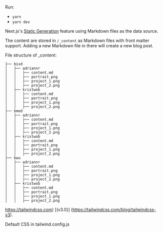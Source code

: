Run: 
- ```yarn```
- ```yarn dev```

Next.js's [Static Generation](https://nextjs.org/docs/basic-features/pages) feature using Markdown files as the data source.

The content are stored in `/_content` as Markdown files with front matter support. Adding a new Markdown file in there will create a new blog post.

File structure of _content:
```_content
├── bixd
│   ├── adriannr
│   │   ├── content.md
│   │   ├── portrait.png
│   │   ├── project_1.png
│   │   ├── project_2.png
│   ├── kristwob
│   │   ├── content.md
│   │   ├── portrait.png
│   │   ├── project_1.png
│   │   ├── project_2.png
├── bmed
│   ├── adriannr
│   │   ├── content.md
│   │   ├── portrait.png
│   │   ├── project_1.png
│   │   ├── project_2.png
│   ├── kristwob
│   │   ├── content.md
│   │   ├── portrait.png
│   │   ├── project_1.png
│   │   ├── project_2.png
├── bwu
│   ├── adriannr
│   │   ├── content.md
│   │   ├── portrait.png
│   │   ├── project_1.png
│   │   ├── project_2.png
│   ├── kristwob
│   │   ├── content.md
│   │   ├── portrait.png
│   │   ├── project_1.png
│   │   ├── project_2.png
```

https://tailwindcss.com) [(v3.0)] (https://tailwindcss.com/blog/tailwindcss-v3).


Default CSS in tailwind.config.js

